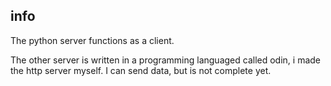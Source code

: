 ## info

The python server functions as a client.

The other server is written in a programming languaged called odin, i made the http server myself. I can send data, but is not complete yet.